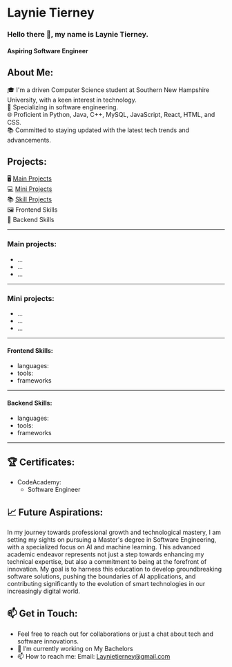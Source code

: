 # Laynie Tierney

### Hello there 👋, my name is Laynie Tierney.
#### Aspiring Software Engineer

## About Me:
🎓 I'm a driven Computer Science student at Southern New Hampshire University, with a keen interest in technology.\
💼 Specializing in software engineering.\
🌐 Proficient in Python, Java, C++, MySQL, JavaScript, React, HTML, and CSS.\
📚 Committed to staying updated with the latest tech trends and advancements.

## Projects:
🖥 [Main Projects](https://github.com/lvtierne/mainprojects) \
💻 [Mini Projects](https://github.com/lvtierne/miniprojects) \
📚 [Skill Projects](https://github.com/lvtierne/skillsprojects) \
🖼 Frontend Skills \
🔌 Backend Skills 

_______________________________________________
### **Main projects:**
  - ...
  - ...
  - ...

_______________________________________________
### **Mini projects:**
- ...
- ...
- ...

_______________________________________________
#### **Frontend Skills:**
- languages:
- tools:
- frameworks

_______________________________________________
#### **Backend Skills:**
- languages:
- tools:
- frameworks

_______________________________________________
## 🏆 Certificates:
- CodeAcademy:
  - Software Engineer

## 📈 Future Aspirations:
In my journey towards professional growth and technological mastery, I am setting my sights on pursuing a Master's degree in Software Engineering, with a specialized focus on AI and machine learning. This advanced academic endeavor represents not just a step towards enhancing my technical expertise, but also a commitment to being at the forefront of innovation. My goal is to harness this education to develop groundbreaking software solutions, pushing the boundaries of AI applications, and contributing significantly to the evolution of smart technologies in our increasingly digital world.
    
## 📫 Get in Touch:
- Feel free to reach out for collaborations or just a chat about tech and software innovations.
- 🔭 I’m currently working on My Bachelors 
- 📫 How to reach me: Email: Laynietierney@gmail.com

<!---
lvtierne/lvtierne is a ✨ special ✨ repository because its `README.md` (this file) appears on your GitHub profile.
You can click the Preview link to take a look at your changes.
--->
